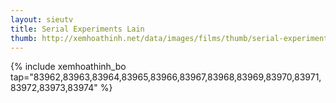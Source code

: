 ```yaml
---
layout: sieutv
title: Serial Experiments Lain
thumb: http://xemhoathinh.net/data/images/films/thumb/serial-experiments-lain-serial-experiments-lain-2012.jpg
---
```

{% include xemhoathinh_bo tap="83962,83963,83964,83965,83966,83967,83968,83969,83970,83971,83972,83973,83974" %} 
